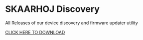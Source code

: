 # SKAARHOJ Discovery
All Releases of our device discovery and firmware updater utility

[CLICK HERE TO DOWNLOAD](https://github.com/SKAARHOJ/skaarhoj-discovery-releases/releases)


